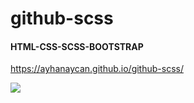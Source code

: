 # github-scss

<h4> HTML-CSS-SCSS-BOOTSTRAP </h4>

https://ayhanaycan.github.io/github-scss/

![](/image/github.gif)
